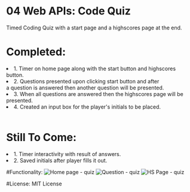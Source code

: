 # 04 Web APIs: Code Quiz
Timed Coding Quiz with a start page and a highscores page at the end.

# Completed: 
<li>1. Timer on home page along with the start button and highscores button.</li>

<li>2. Questions presented upon clicking start button and after <br>a question is answered then another question will be presented.</li>

<li>3. When all questions are answered then the highscores page will be presented.</li>

<li>4. Created an input box for the player's initials to be placed.</li>

<br>

# Still To Come:
<li>1. Timer interactivity with result of answers.</li>

<li>2. Saved initials after player fills it out.</li>

#Functionality:
![Home page - quiz](https://user-images.githubusercontent.com/123782105/226501345-0c11ada2-4987-44ec-b719-8cb9a3550b48.png)
![Question - quiz](https://user-images.githubusercontent.com/123782105/226501344-27eb7b2a-dc53-43e9-822e-dfdec1bc24a5.png)
![HS Page - quiz](https://user-images.githubusercontent.com/123782105/226501341-c5e025b8-8f60-4cbc-856f-0c445b0f5479.png)

#License:
MIT License
